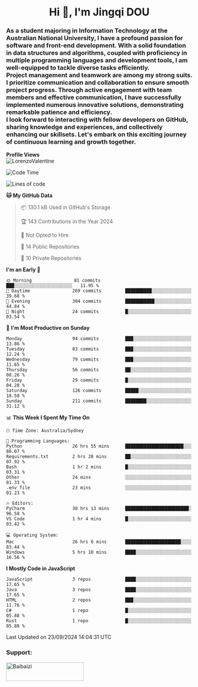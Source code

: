<h1 align="center">Hi 👋, I'm Jingqi DOU</h1>
<h3 align="left">
As a student majoring in Information Technology at the Australian National University, I have a profound passion for software and front-end development. With a solid foundation in data structures and algorithms, coupled with proficiency in multiple programming languages and development tools, I am well-equipped to tackle diverse tasks efficiently. <br>
Project management and teamwork are among my strong suits. I prioritize communication and collaboration to ensure smooth project progress. Through active engagement with team members and effective communication, I have successfully implemented numerous innovative solutions, demonstrating remarkable patience and efficiency.<br>
I look forward to interacting with fellow developers on GitHub, sharing knowledge and experiences, and collectively enhancing our skillsets. Let's embark on this exciting journey of continuous learning and growth together.
</h3>

**Profile Views**<br>
<img src="https://count.getloli.com/get/@:name" alt="LorenzoValentine" theme="rule34" />


<!--START_SECTION:waka-->
![Code Time](http://img.shields.io/badge/Code%20Time-872%20hrs%2034%20mins-blue)

![Lines of code](https://img.shields.io/badge/From%20Hello%20World%20I%27ve%20Written-392.6%20thousand%20lines%20of%20code-blue)

**🐱 My GitHub Data** 

> 📦 130.1 kB Used in GitHub's Storage 
 > 
> 🏆 143 Contributions in the Year 2024
 > 
> 🚫 Not Opted to Hire
 > 
> 📜 14 Public Repositories 
 > 
> 🔑 10 Private Repositories 
 > 
**I'm an Early 🐤** 

```text
🌞 Morning                81 commits          ███░░░░░░░░░░░░░░░░░░░░░░   11.95 % 
🌆 Daytime                269 commits         ██████████░░░░░░░░░░░░░░░   39.68 % 
🌃 Evening                304 commits         ███████████░░░░░░░░░░░░░░   44.84 % 
🌙 Night                  24 commits          █░░░░░░░░░░░░░░░░░░░░░░░░   03.54 % 
```
📅 **I'm Most Productive on Sunday** 

```text
Monday                   94 commits          ███░░░░░░░░░░░░░░░░░░░░░░   13.86 % 
Tuesday                  83 commits          ███░░░░░░░░░░░░░░░░░░░░░░   12.24 % 
Wednesday                79 commits          ███░░░░░░░░░░░░░░░░░░░░░░   11.65 % 
Thursday                 56 commits          ██░░░░░░░░░░░░░░░░░░░░░░░   08.26 % 
Friday                   29 commits          █░░░░░░░░░░░░░░░░░░░░░░░░   04.28 % 
Saturday                 126 commits         █████░░░░░░░░░░░░░░░░░░░░   18.58 % 
Sunday                   211 commits         ████████░░░░░░░░░░░░░░░░░   31.12 % 
```


📊 **This Week I Spent My Time On** 

```text
🕑︎ Time Zone: Australia/Sydney

💬 Programming Languages: 
Python                   26 hrs 55 mins      ██████████████████████░░░   86.07 % 
Requirements.txt         2 hrs 28 mins       ██░░░░░░░░░░░░░░░░░░░░░░░   07.92 % 
Bash                     1 hr 2 mins         █░░░░░░░░░░░░░░░░░░░░░░░░   03.31 % 
Other                    24 mins             ░░░░░░░░░░░░░░░░░░░░░░░░░   01.33 % 
.env file                23 mins             ░░░░░░░░░░░░░░░░░░░░░░░░░   01.23 % 

🔥 Editors: 
PyCharm                  30 hrs 13 mins      ████████████████████████░   96.58 % 
VS Code                  1 hr 4 mins         █░░░░░░░░░░░░░░░░░░░░░░░░   03.42 % 

💻 Operating System: 
Mac                      26 hrs 6 mins       █████████████████████░░░░   83.44 % 
Windows                  5 hrs 10 mins       ████░░░░░░░░░░░░░░░░░░░░░   16.56 % 
```

**I Mostly Code in JavaScript** 

```text
JavaScript               3 repos             ████░░░░░░░░░░░░░░░░░░░░░   17.65 % 
Java                     3 repos             ████░░░░░░░░░░░░░░░░░░░░░   17.65 % 
HTML                     2 repos             ███░░░░░░░░░░░░░░░░░░░░░░   11.76 % 
C#                       1 repo              █░░░░░░░░░░░░░░░░░░░░░░░░   05.88 % 
Rust                     1 repo              █░░░░░░░░░░░░░░░░░░░░░░░░   05.88 % 
```




 Last Updated on 23/09/2024 14:04:31 UTC
<!--END_SECTION:waka-->

<!-- [![willianrod's wakatime stats](https://github-readme-stats.vercel.app/api/wakatime?username=lorenzoval2050)](https://github.com/anuraghazra/github-readme-stats) -->


<h3 align="left">Support:</h3>
<p><a href="https://www.buymeacoffee.com/Baibaizi"> <img align="left" src="https://cdn.buymeacoffee.com/buttons/v2/default-yellow.png" height="50" width="210" alt="Baibaizi" /></a></p><br><br>
